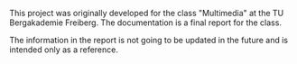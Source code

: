 This project was originally developed for the class "Multimedia"
at the TU Bergakademie Freiberg. The documentation is a final report for the 
class. 

The information in the report is not going to be updated in the future and
is intended only as a reference.